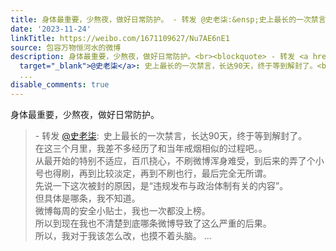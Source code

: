 ```yaml
---
title: 身体最重要，少熬夜，做好日常防护。 - 转发 @史老柒:&ensp;史上最长的一次禁言，长达90天，终于等到解封了。在这三个月里，我差不多经历了和当年戒烟相似的过程...
date: '2023-11-24'
linkTitle: https://weibo.com/1671109627/Nu7AE6nE1
source: 包容万物恒河水的微博
description: 身体最重要，少熬夜，做好日常防护。<br><blockquote> - 转发 <a href="https://weibo.com/1850017837"
  target="_blank">@史老柒</a>: 史上最长的一次禁言，长达90天，终于等到解封了。<br>在这三个月里，我差不多经历了和当年戒烟相似的过程吧。。<br>从最开始的特别不适应，百爪挠心，不刷微博浑身难受，到后来的弄了个小号也得刷，再到比较淡定，再到不刷也行，最后完全无所谓。<br>先说一下这次被封的原因，是“违规发布与政治体制有关的内容”。<br>但具体是哪条，我不知道。<br>微博每周的安全小贴士，我也一次都没上榜。<br>所以到现在我也不清楚到底哪条微博导致了这么严重的后果。<br>所以，我对于我该怎么改，也摸不着头脑。
  ...
disable_comments: true
---
```

身体最重要，少熬夜，做好日常防护。<br><blockquote> - 转发 <a href="https://weibo.com/1850017837" target="_blank">@史老柒</a>: 史上最长的一次禁言，长达90天，终于等到解封了。<br>在这三个月里，我差不多经历了和当年戒烟相似的过程吧。。<br>从最开始的特别不适应，百爪挠心，不刷微博浑身难受，到后来的弄了个小号也得刷，再到比较淡定，再到不刷也行，最后完全无所谓。<br>先说一下这次被封的原因，是“违规发布与政治体制有关的内容”。<br>但具体是哪条，我不知道。<br>微博每周的安全小贴士，我也一次都没上榜。<br>所以到现在我也不清楚到底哪条微博导致了这么严重的后果。<br>所以，我对于我该怎么改，也摸不着头脑。 ...